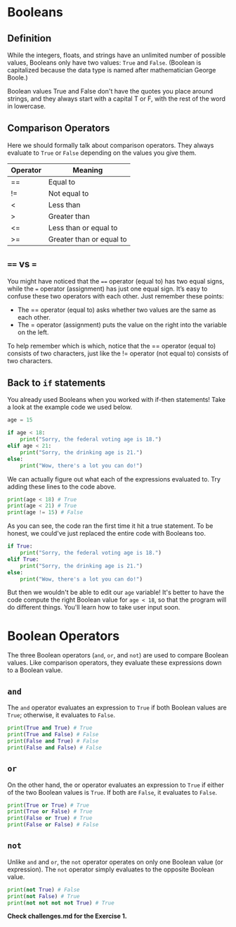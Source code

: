 # Booleans
## Definition
While the integers, floats, and strings have an unlimited number of possible values, Booleans only have two values: `True` and `False`. (Boolean is capitalized because the data type is named after mathematician George Boole.) 

Boolean values True and False don't have the quotes you place around strings, and they always start with a capital T or F, with the rest of the word in lowercase. 

## Comparison Operators
Here we should formally talk about comparison operators. They always evaluate to `True` or `False` depending on the values you give them.

| Operator | Meaning                  |
|----------|--------------------------|
| ==       | Equal to                 |
| !=       | Not equal to             |
| <        | Less than                |
| >        | Greater than             |
| <=       | Less than or equal to    |
| >=       | Greater than or equal to |

## `==` vs `=`
You might have noticed that the `==` operator (equal to) has two equal signs, while the `=` operator (assignment) has just one equal sign. It’s easy to confuse these two operators with each other. Just remember these points:
- The == operator (equal to) asks whether two values are the same as each other.
- The = operator (assignment) puts the value on the right into the variable on the left.

To help remember which is which, notice that the == operator (equal to) consists of two characters, just like the != operator (not equal to) consists of two characters.

## Back to `if` statements 
You already used Booleans when you worked with if-then statements! Take a look at the example code we used below.

``` python
age = 15

if age < 18:
    print("Sorry, the federal voting age is 18.")
elif age < 21:
    print("Sorry, the drinking age is 21.")
else:
    print("Wow, there's a lot you can do!")
```

We can actually figure out what each of the expressions evaluated to. Try adding these lines to the code above. 

```python
print(age < 18) # True
print(age < 21) # True
print(age != 15) # False
```

As you can see, the code ran the first time it hit a true statement. To be honest, we could've just replaced the entire code with Booleans too.

``` python
if True:
    print("Sorry, the federal voting age is 18.")
elif True:
    print("Sorry, the drinking age is 21.")
else:
    print("Wow, there's a lot you can do!")
```

But then we wouldn't be able to edit our `age` variable! It's better to have the code compute the right Boolean value for `age < 18`, so that the program will do different things. You'll learn how to take user input soon. 

# Boolean Operators

The three Boolean operators (`and`, `or`, and `not`) are used to compare Boolean values. Like comparison operators, they evaluate these expressions down to a Boolean value. 

## `and`
The `and` operator evaluates an expression to `True` if both Boolean values are `True`; otherwise, it evaluates to `False`.

```python
print(True and True) # True
print(True and False) # False
print(False and True) # False
print(False and False) # False
```

## `or`
On the other hand, the or operator evaluates an expression to `True` if either of the two Boolean values is `True`. If both are `False`, it evaluates to `False`.

```python
print(True or True) # True
print(True or False) # True
print(False or True) # True
print(False or False) # False
```

## `not`

Unlike `and` and `or`, the `not` operator operates on only one Boolean value (or expression). The `not` operator simply evaluates to the opposite Boolean value.

```python
print(not True) # False
print(not False) # True
print(not not not not True) # True
```

**Check challenges.md for the Exercise 1.**
